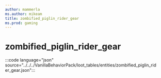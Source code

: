 ```yaml
---
author: mammerla
ms.author: mikeam
title: zombified_piglin_rider_gear
ms.prod: gaming
---
```


# zombified_piglin_rider_gear

:::code language="json" source="../../../VanillaBehaviorPack/loot_tables/entities/zombified_piglin_rider_gear.json":::